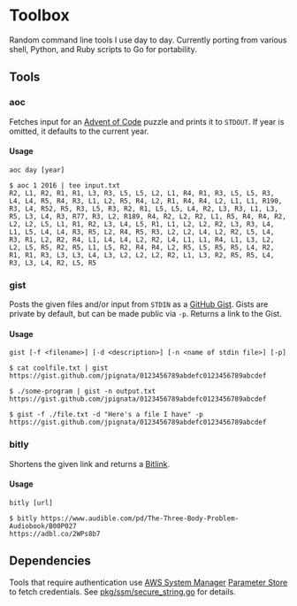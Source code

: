 # Toolbox

Random command line tools I use day to day. Currently porting from various shell, Python, and Ruby scripts to Go for portability.

## Tools

### aoc

Fetches input for an [Advent of Code][1] puzzle and prints it to `STDOUT`. If year is omitted, it defaults to the current year.

#### Usage

`aoc day [year]`

```console
$ aoc 1 2016 | tee input.txt
R2, L1, R2, R1, R1, L3, R3, L5, L5, L2, L1, R4, R1, R3, L5, L5, R3, L4, L4, R5, R4, R3, L1, L2, R5, R4, L2, R1, R4, R4, L2, L1, L1, R190, R3, L4, R52, R5, R3, L5, R3, R2, R1, L5, L5, L4, R2, L3, R3, L1, L3, R5, L3, L4, R3, R77, R3, L2, R189, R4, R2, L2, R2, L1, R5, R4, R4, R2, L2, L2, L5, L1, R1, R2, L3, L4, L5, R1, L1, L2, L2, R2, L3, R3, L4, L1, L5, L4, L4, R3, R5, L2, R4, R5, R3, L2, L2, L4, L2, R2, L5, L4, R3, R1, L2, R2, R4, L1, L4, L4, L2, R2, L4, L1, L1, R4, L1, L3, L2, L2, L5, R5, R2, R5, L1, L5, R2, R4, R4, L2, R5, L5, R5, R5, L4, R2, R1, R1, R3, L3, L3, L4, L3, L2, L2, L2, R2, L1, L3, R2, R5, R5, L4, R3, L3, L4, R2, L5, R5
```

### gist

Posts the given files and/or input from `STDIN` as a [GitHub Gist][5]. Gists are private by default, but can be made public via `-p`. Returns a link to the Gist.

#### Usage

`gist [-f <filename>] [-d <description>] [-n <name of stdin file>] [-p]`

```console
$ cat coolfile.txt | gist
https://gist.github.com/jpignata/0123456789abdefc0123456789abcdef

$ ./some-program | gist -n output.txt
https://gist.github.com/jpignata/0123456789abdefc0123456789abcdef

$ gist -f ./file.txt -d "Here's a file I have" -p
https://gist.github.com/jpignata/0123456789abdefc0123456789abcdef
```

### bitly

Shortens the given link and returns a [Bitlink][6].

#### Usage

`bitly [url]`

```console
$ bitly https://www.audible.com/pd/The-Three-Body-Problem-Audiobook/B00P027
https://adbl.co/2WPs8b7
```

## Dependencies

Tools that require authentication use [AWS System Manager][2] [Parameter Store][3] to fetch credentials. See [pkg/ssm/secure_string.go][4] for details.

[1]: https://www.adventofcode.com
[2]: https://aws.amazon.com/systems-manager/
[3]: https://docs.aws.amazon.com/systems-manager/latest/userguide/systems-manager-paramstore.html
[4]: pkg/ssm/secure_string.go
[5]: https://gist.github.com
[6]: https://bit.ly
